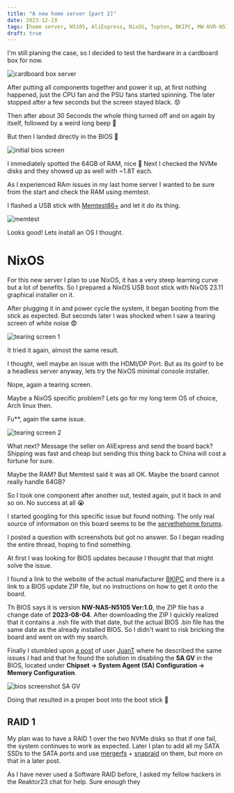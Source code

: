 ```yaml
---
title: "A new home server [part 2]"
date: 2023-12-19
tags: [home server, N5105, AliExpress, NixOS, Topton, BKIPC, MW-NVR-N5105]
draft: true
---
```


I'm still planing the case, so I decided to test the hardware in a cardboard box for now.

<!--more-->

![cardboard box server](cardboard-box.jpg)

After putting all components together and power it up, at first nothing happened, just the CPU fan and the PSU fans started spinning. 
The later stopped after a few seconds but the screen stayed black. :worried:

Then after about 30 Seconds the whole thing turned off and on again by itself, followed by a weird long beep :monocle_face:

But then I landed directly in the BIOS :partying_face:

![initial bios screen](bios-1.jpg)

I immediately spotted the 64GB of RAM, nice :star_struck:
Next I checked the NVMe disks and they showed up as well with ~1.8T each.

As I experienced RAm issues in my last home server I wanted to be sure from the start and check the RAM using memtest.

I flashed a USB stick with [Memtest86+](https://www.memtest.org/) and let it do its thing.

![memtest](memtest.jpg)

Looks good! Lets install an OS I thought.

# NixOS

For this new server I plan to use NixOS, it has a very steep learning curve but a lot of benefits.
So I prepared a NixOS USB boot stick with NixOS 23.11 graphical installer on it.

After plugging it in and power cycle the system, it began booting from the stick as expected.
But seconds later I was shocked when I saw a tearing screen of white noise :fearful:

![tearing screen 1](flickering-screen-1.jpg)

It tried it again, almost the same result.

I thought, well maybe an issue with the HDMI/DP Port. But as its goinf to be a headless server anyway, lets try the NixOS minimal console installer.

Nope, again a tearing screen.

Maybe a NixOS specific problem? Lets go for my long term OS of choice, Arch linux then.

Fu**, again the same issue.

![tearing screen 2](flickering-screen-2.jpg)

What next? Message the seller on AliExpress and send the board back?
Shipping was fast and cheap but sending this thing back to China will cost a fortune for sure.

Maybe the RAM? But Memtest said it was all OK. Maybe the board cannot really handle 64GB?

So I took one component after another out, tested again, put it back in and so on. No success at all :sob:

I started googling for this specific issue but found nothing. The only real source of information on this board seems to be the [servethehome forums](https://forums.servethehome.com/index.php?threads/topton-nas-motherboard.37979/).

I posted a question with screenshots but got no answer. So I began reading the entire thread, hoping to find something.

At first I was looking for BIOS updates because I thought that that might solve the issue.

I found a link to the website of the actual manufacturer [BKIPC](https://www.bkipc.com/en/product/BK-NVR-N5105-NAS-MB.html) and there is a link to a BIOS update ZIP file, but no instructions on how to get it onto the board.

Th BIOS says it is version **NW-NAS-N5105 Ver:1.0**, the ZIP file has a change date of **2023-08-04**.
After downloading the ZIP I quickly realized that it contains a .nsh file with that date, but the actual BIOS .bin file has the same date as the already installed BIOS.
So I didn't want to risk bricking the board and went on with my search.

Finally I stumbled upon [a post](https://forums.servethehome.com/index.php?threads/topton-nas-motherboard.37979/post-377379) of user [JuanT](https://forums.servethehome.com/index.php?members/juant.50830/) where he described the same issues I had and that he found the solution in disabling the **SA GV** in the BIOS, located under **Chipset -> System Agent (SA) Configuration -> Memory Configuration**.

![bios screenshot SA GV](bios-2.jpg)

Doing that resulted in a proper boot into the boot stick :partying_face:

## RAID 1

My plan was to have a RAID 1 over the two NVMe disks so that if one fail, the system continues to work as expected.
Later I plan to add all my SATA SSDs to the SATA ports and use [mergerfs](https://github.com/trapexit/mergerfs) + [snapraid](https://www.snapraid.it/) on them, but more on that in a later post.

As I have never used a Software RAID before, I asked my fellow hackers in the Reaktor23 chat for help.
Sure enough they 

